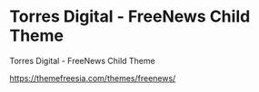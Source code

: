 # Torres Digital - FreeNews Child Theme
Torres Digital - FreeNews Child Theme

https://themefreesia.com/themes/freenews/
